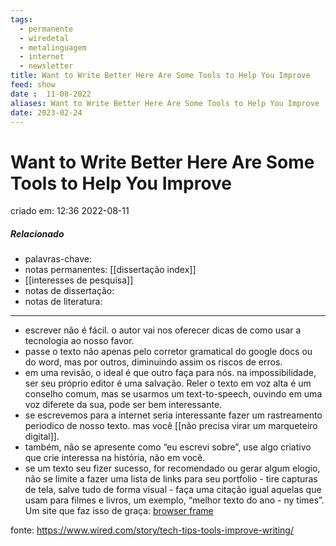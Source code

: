 ```yaml
---
tags:
  - permanente
  - wiredetal
  - metalinguagem
  - internet
  - newsletter
title: Want to Write Better Here Are Some Tools to Help You Improve
feed: show
date :  11-08-2022
aliases: Want to Write Better Here Are Some Tools to Help You Improve
date: 2023-02-24
---
```

# Want to Write Better Here Are Some Tools to Help You Improve
criado em: 12:36 2022-08-11

##### Relacionado
- palavras-chave: 
- notas permanentes: [[dissertação index]] 
- [[interesses de pesquisa]]
- notas de dissertação:
- notas de literatura: 

---

- escrever não é fácil. o autor vai nos oferecer dicas de como usar a tecnologia ao nosso favor.
- passe o texto não apenas pelo corretor gramatical do google docs ou do word, mas por outros, diminuindo assim os riscos de erros.
- em uma revisão, o ideal é que outro faça para nós. na impossibilidade, ser seu próprio editor é uma salvação. Reler o texto em voz alta é um conselho comum, mas se usarmos um text-to-speech, ouvindo em uma voz diferete da sua, pode ser bem interessante.
- se escrevemos para a internet seria interessante fazer um rastreamento periodico de nosso texto. mas você [[não precisa virar um marqueteiro digital]]. 
- também, não se apresente como “eu escrevi sobre”, use algo criativo que crie interessa na história, não em você.
- se um texto seu fizer sucesso, for recomendado ou gerar algum elogio, não se limite a fazer uma lista de links para seu portfolio - tire capturas de tela, salve tudo de forma visual - faça uma citação igual aquelas que usam para filmes e livros, um exemplo, “melhor texto do ano - ny times”. Um site que faz isso de graça: [browser frame](https://browserframe.com/)

fonte: https://www.wired.com/story/tech-tips-tools-improve-writing/
